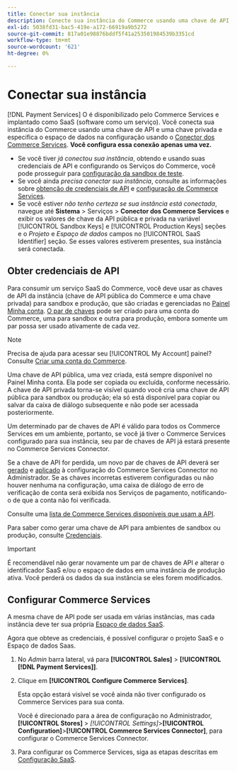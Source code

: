 ```yaml
---
title: Conectar sua instância
description: Conecte sua instância do Commerce usando uma chave de API e uma chave privada e especifique o espaço de dados na configuração.
exl-id: 5038fd31-bac5-419e-a172-66919a9b5272
source-git-commit: 817a01e98876bddf5f41a253501984539b3351cd
workflow-type: tm+mt
source-wordcount: '621'
ht-degree: 0%

---
```


# Conectar sua instância

[!DNL Payment Services] O é disponibilizado pelo Commerce Services e implantado como SaaS (software como um serviço). Você conecta sua instância do Commerce usando uma chave de API e uma chave privada e especifica o espaço de dados na configuração usando o [Conector dos Commerce Services](https://experienceleague.adobe.com/docs/commerce-merchant-services/user-guides/saas.html). **Você configura essa conexão apenas uma vez.**

* Se você tiver *já conectou sua instância*, obtendo e usando suas credenciais de API e configurando os Serviços do Commerce, você pode prosseguir para [configuração da sandbox de teste](https://experienceleague.adobe.com/docs/commerce-merchant-services/payment-services/get-started/sandbox.html).
* Se você ainda *precisa conectar sua instância*, consulte as informações sobre [obtenção de credenciais de API](#obtain-api-credentials) e [configuração de Commerce Services](#configure-commerce-services).
* Se você estiver *não tenho certeza se sua instância está conectada*, navegue até **Sistema** > Serviços > **Conector dos Commerce Services** e exibir os valores de chave da API pública e privada na variável [!UICONTROL Sandbox Keys] e [!UICONTROL Production Keys] seções e o *Projeto* e *Espaço de dados* campos no [!UICONTROL SaaS Identifier] seção. Se esses valores estiverem presentes, sua instância será conectada.

## Obter credenciais de API

Para consumir um serviço SaaS do Commerce, você deve usar as chaves de API da instância (chave de API pública do Commerce e uma chave privada) para sandbox e produção, que são criadas e gerenciadas no [Painel Minha conta](https://account.magento.com/customer/account/login). [O par de chaves](https://docs.magento.com/user-guide/configuration/services/saas.html) pode ser criado para uma conta do Commerce, uma para sandbox e outra para produção, embora somente um par possa ser usado ativamente de cada vez.

>[!NOTE]
>
>Precisa de ajuda para acessar seu [!UICONTROL My Account] painel? Consulte [Criar uma conta do Commerce](https://docs.magento.com/user-guide/magento/magento-account-create.html).

Uma chave de API pública, uma vez criada, está sempre disponível no Painel Minha conta. Ela pode ser copiada ou excluída, conforme necessário. A chave de API privada torna-se visível quando você cria uma chave de API pública para sandbox ou produção; ela só está disponível para copiar ou salvar da caixa de diálogo subsequente e não pode ser acessada posteriormente.

Um determinado par de chaves de API é válido para todos os Commerce Services em um ambiente, portanto, se você já tiver o Commerce Services configurado para sua instância, seu par de chaves de API já estará presente no Commerce Services Connector.

Se a chave de API for perdida, um novo par de chaves de API deverá ser [gerado](https://experienceleague.adobe.com/docs/commerce-merchant-services/payment-services/get-started/connect.html#generate-an-api-key-and-private-key) e [aplicado](https://experienceleague.adobe.com/docs/commerce-merchant-services/payment-services/get-started/connect.html#configure-saas-project) à configuração do Commerce Services Connector no Administrador. Se as chaves incorretas estiverem configuradas ou não houver nenhuma na configuração, uma caixa de diálogo de erro de verificação de conta será exibida nos Serviços de pagamento, notificando-o de que a conta não foi verificada.

Consulte uma [lista de Commerce Services disponíveis que usam a API](https://docs.magento.com/user-guide/system/saas.html#available-services).

Para saber como gerar uma chave de API para ambientes de sandbox ou produção, consulte [Credenciais](https://experienceleague.adobe.com/docs/commerce-merchant-services/user-guides/saas.html#apikey).

>[!IMPORTANT]
>É recomendável não gerar novamente um par de chaves de API *e* alterar o identificador SaaS e/ou o espaço de dados em uma instância de produção ativa. Você perderá os dados da sua instância se eles forem modificados.

## Configurar Commerce Services

A mesma chave de API pode ser usada em várias instâncias, mas cada instância deve ter sua própria [Espaço de dados SaaS](https://experienceleague.adobe.com/docs/commerce-merchant-services/user-guides/saas.html#saasenv).

Agora que obteve as credenciais, é possível configurar o projeto SaaS e o Espaço de dados Saas.

1. No _Admin_ barra lateral, vá para **[!UICONTROL Sales]** > **[!UICONTROL [!DNL Payment Services]]**.
1. Clique em **[!UICONTROL Configure Commerce Services]**.

   Esta opção estará visível se você ainda não tiver configurado os Commerce Services para sua conta.

   Você é direcionado para a área de configuração no Administrador, **[!UICONTROL Stores]** > _[!UICONTROL Settings]_>**[!UICONTROL Configuration]**>**[!UICONTROL Commerce Services Connector]**, para configurar o Commerce Services Connector.

1. Para configurar os Commerce Services, siga as etapas descritas em [Configuração SaaS](https://experienceleague.adobe.com/docs/commerce-merchant-services/user-guides/integration-services/saas.html#saasenv).
